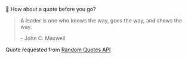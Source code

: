 📣 How about a quote before you go?

> A leader is one who knows the way, goes the way, and shows the way.
>
> <p>- John C. Maxwell</p>

Quote requested from [Random Quotes API](https://github.com/lukePeavey/quotable)
